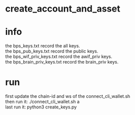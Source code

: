 # create_account_and_asset

# info
the bps_keys.txt record the all keys.   
the bps_pub_keys.txt record the public keys.   
the bps_wif_priv_keys.txt record the awif_priv keys.   
the bps_brain_priv_keys.txt record the brain_priv keys.   

# run
first update the chain-id and ws of the connect_cli_wallet.sh   
then run it: ./connect_cli_wallet.sh a  
last run it: python3 create_keys.py   

